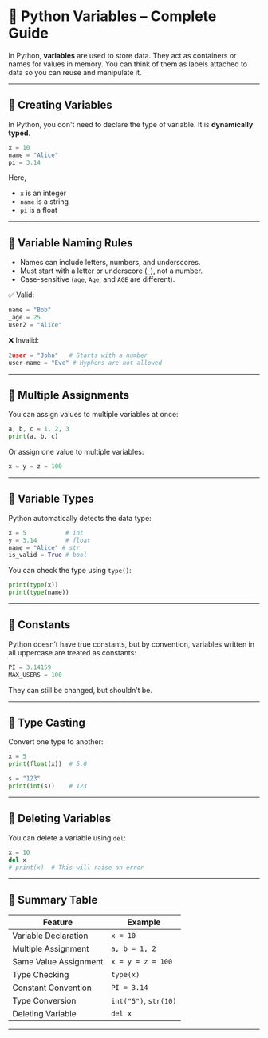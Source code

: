 # 📘 Python Variables – Complete Guide

In Python, **variables** are used to store data. They act as containers or names for values in memory. You can think of them as labels attached to data so you can reuse and manipulate it.

---

## 🔹 Creating Variables

In Python, you don't need to declare the type of variable. It is **dynamically typed**.

```python
x = 10
name = "Alice"
pi = 3.14
```

Here,
- `x` is an integer
- `name` is a string
- `pi` is a float

---

## 🔹 Variable Naming Rules

- Names can include letters, numbers, and underscores.
- Must start with a letter or underscore (`_`), not a number.
- Case-sensitive (`age`, `Age`, and `AGE` are different).

✅ Valid:
```python
name = "Bob"
_age = 25
user2 = "Alice"
```

❌ Invalid:
```python
2user = "John"   # Starts with a number
user-name = "Eve" # Hyphens are not allowed
```

---

## 🔹 Multiple Assignments

You can assign values to multiple variables at once:

```python
a, b, c = 1, 2, 3
print(a, b, c)
```

Or assign one value to multiple variables:

```python
x = y = z = 100
```

---

## 🔹 Variable Types

Python automatically detects the data type:

```python
x = 5           # int
y = 3.14        # float
name = "Alice" # str
is_valid = True # bool
```

You can check the type using `type()`:

```python
print(type(x))
print(type(name))
```

---

## 🔹 Constants

Python doesn’t have true constants, but by convention, variables written in all uppercase are treated as constants:

```python
PI = 3.14159
MAX_USERS = 100
```

They can still be changed, but shouldn’t be.

---

## 🔹 Type Casting

Convert one type to another:

```python
x = 5
print(float(x))  # 5.0

s = "123"
print(int(s))    # 123
```

---

## 🔹 Deleting Variables

You can delete a variable using `del`:

```python
x = 10
del x
# print(x)  # This will raise an error
```

---

## 📌 Summary Table

| Feature                | Example                         |
|------------------------|---------------------------------|
| Variable Declaration   | `x = 10`                        |
| Multiple Assignment    | `a, b = 1, 2`                   |
| Same Value Assignment  | `x = y = z = 100`               |
| Type Checking          | `type(x)`                       |
| Constant Convention    | `PI = 3.14`                     |
| Type Conversion        | `int("5")`, `str(10)`           |
| Deleting Variable      | `del x`                         |

---

